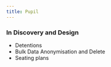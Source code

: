 ```yaml
---
title: Pupil
---
```


### In Discovery and Design

* Detentions
* Bulk Data Anonymisation and Delete
* Seating plans